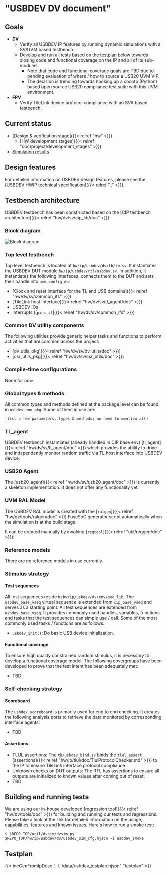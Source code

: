 # "USBDEV DV document"

## Goals
* **DV**
  * Verify all USBDEV IP features by running dynamic simulations with a SV/UVM based testbench.
  * Develop and run all tests based on the [testplan](#testplan) below towards closing code and functional coverage on the IP and all of its sub-modules.
    * Note that code and functional coverage goals are TBD due to pending evaluation of where / how to source a USB20 UVM VIP.
    * The decision is trending towards hooking up a cocotb (Python) based open source USB20 compliance test suite with this UVM environment.
* **FPV**
  * Verify TileLink device protocol compliance with an SVA based testbench.

## Current status
* [Design & verification stage]({{< relref "hw" >}})
  * [HW development stages]({{< relref "doc/project/development_stages" >}})
* [Simulation results](https://reports.opentitan.org/hw/ip/usbdev/dv/latest/report.html)

## Design features
For detailed information on USBDEV design features, please see the [USBDEV HWIP technical specification]({{< relref ".." >}}).

## Testbench architecture
USBDEV testbench has been constructed based on the [CIP testbench architecture]({{< relref "hw/dv/sv/cip_lib/doc" >}}).

### Block diagram
![Block diagram](tb.svg)

### Top level testbench
Top level testbench is located at `hw/ip/usbdev/dv/tb/tb.sv`.
It instantiates the USBDEV DUT module `hw/ip/usbdev/rtl/usbdev.sv`.
In addition, it instantiates the following interfaces, connects them to the DUT and sets their handle into `uvm_config_db`:
* [Clock and reset interface for the TL and USB domains]({{< relref "hw/dv/sv/common_ifs" >}})
* [TileLink host interface]({{< relref "hw/dv/sv/tl_agent/doc" >}})
* USBDEV IOs
* Interrupts ([`pins_if`]({{< relref "hw/dv/sv/common_ifs" >}})

### Common DV utility components
The following utilities provide generic helper tasks and functions to perform activities that are common across the project:
* [dv_utils_pkg]({{< relref "hw/dv/sv/dv_utils/doc" >}})
* [csr_utils_pkg]({{< relref "hw/dv/sv/csr_utils/doc" >}})

### Compile-time configurations
None for now.

### Global types & methods
All common types and methods defined at the package level can be found in `usbdev_env_pkg`.
Some of them in use are:
```systemverilog
[list a few parameters, types & methods; no need to mention all]
```

### TL_agent
USBDEV testbench instantiates (already handled in CIP base env) [tl_agent]({{< relref "hw/dv/sv/tl_agent/doc" >}}) which provides the ability to drive and independently monitor random traffic via TL host interface into USBDEV device.

###  USB20 Agent
The [usb20_agent]({{< relref "hw/dv/sv/usb20_agent/doc" >}}) is currently a skeleton implementation.
It does not offer any functionality yet.

### UVM RAL Model
The USBDEV RAL model is created with the [`ralgen`]({{< relref "hw/dv/tools/ralgen/doc" >}}) FuseSoC generator script automatically when the simulation is at the build stage.

It can be created manually by invoking [`regtool`]({{< relref "util/reggen/doc" >}}):

### Reference models
There are no reference models in use currently.

### Stimulus strategy
#### Test sequences
All test sequences reside in `hw/ip/usbdev/dv/env/seq_lib`.
The `usbdev_base_vseq` virtual sequence is extended from `cip_base_vseq` and serves as a starting point.
All test sequences are extended from `usbdev_base_vseq`.
It provides commonly used handles, variables, functions and tasks that the test sequences can simple use / call.
Some of the most commonly used tasks / functions are as follows:
* `usbdev_init()`: Do basic USB device initialization.

#### Functional coverage
To ensure high quality constrained random stimulus, it is necessary to develop a functional coverage model.
The following covergroups have been developed to prove that the test intent has been adequately met:
* TBD

### Self-checking strategy
#### Scoreboard
The `usbdev_scoreboard` is primarily used for end to end checking.
It creates the following analysis ports to retrieve the data monitored by corresponding interface agents:
* TBD

#### Assertions
* TLUL assertions: The `tb/usbdev_bind.sv` binds the `tlul_assert` [assertions]({{< relref "hw/ip/tlul/doc/TlulProtocolChecker.md" >}}) to the IP to ensure TileLink interface protocol compliance.
* Unknown checks on DUT outputs: The RTL has assertions to ensure all outputs are initialized to known values after coming out of reset.
* TBD

## Building and running tests
We are using our in-house developed [regression tool]({{< relref "hw/dv/tools/doc" >}}) for building and running our tests and regressions.
Please take a look at the link for detailed information on the usage, capabilities, features and known issues.
Here's how to run a smoke test:
```console
$ $REPO_TOP/util/dvsim/dvsim.py $REPO_TOP/hw/ip/usbdev/dv/usbdev_sim_cfg.hjson -i usbdev_smoke
```

## Testplan
{{< incGenFromIpDesc "../../data/usbdev_testplan.hjson" "testplan" >}}
